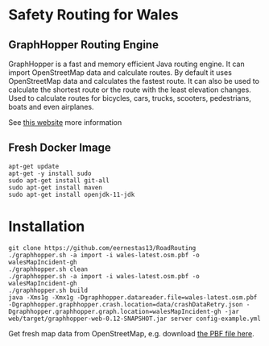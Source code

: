 # Safety Routing for Wales

## GraphHopper Routing Engine

GraphHopper is a fast and memory efficient Java routing engine. It can import OpenStreetMap data and calculate routes.
By default it uses OpenStreetMap data and calculates the fastest route. 
It can also be used to calculate the shortest route or the route with the least elevation changes. Used to calculate routes for bicycles, cars, trucks, scooters, pedestrians, boats and even airplanes.

See [this website](https://github.com/graphhopper/graphhopper) more information

## Fresh Docker Image

```
apt-get update
apt-get -y install sudo
sudo apt-get install git-all
sudo apt-get install maven
sudo apt-get install openjdk-11-jdk
```

# Installation

```
git clone https://github.com/eernestas13/RoadRouting
./graphhopper.sh -a import -i wales-latest.osm.pbf -o walesMapIncident-gh
./graphhopper.sh clean
./graphhopper.sh -a import -i wales-latest.osm.pbf -o walesMapIncident-gh
./graphhopper.sh build
java -Xms1g -Xmx1g -Dgraphhopper.datareader.file=wales-latest.osm.pbf -Dgraphhopper.graphhopper.crash.location=data/crashDataRetry.json -Dgraphhopper.graphhopper.graph.location=walesMapIncident-gh -jar web/target/graphhopper-web-0.12-SNAPSHOT.jar server config-example.yml

```


Get fresh map data from OpenStreetMap, e.g. download [the PBF file here](http://download.geofabrik.de/europe.html).
